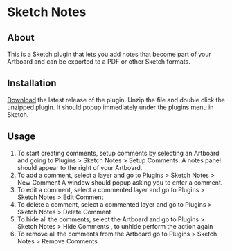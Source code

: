 # Sketch Notes

## About

This is a Sketch plugin that lets you add notes that become part of your Artboard and can be exported to a PDF or other Sketch formats.

## Installation

[Download](../../raw/master/sketch-notes.sketchplugin.zip) the latest release of the plugin.
Unzip the file and double click the unzipped plugin. It should popup immediately under the plugins menu in Sketch.

## Usage

1. To start creating comments, setup comments by selecting an Artboard and going to Plugins > Sketch Notes > Setup Comments. A notes panel should appear to the right of your Artboard.
2. To add a comment, select a layer and go to Plugins > Sketch Notes > New Comment A window should popup asking you to enter a comment.
3. To edit a comment, select a commented layer and go to Plugins > Sketch Notes > Edit Comment
4. To delete a comment, select a commented layer and go to Plugins > Sketch Notes > Delete Comment
5. To hide all the comments, select the Artboard and go to Plugins > Sketch Notes > Hide Comments , to unhide perform the action again
6. To remove all the comments from the Artboard go to Plugins > Sketch Notes > Remove Comments
